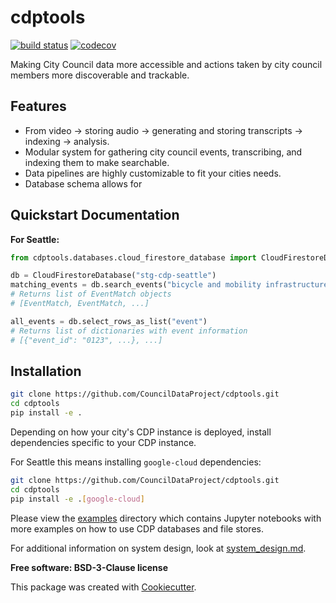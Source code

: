 # cdptools

[![build status](https://travis-ci.org/CouncilDataProject/cdptools.svg?branch=master)](https://travis-ci.org/CouncilDataProject/cdptools)
[![codecov](https://codecov.io/gh/CouncilDataProject/cdptools/branch/master/graph/badge.svg)](https://codecov.io/gh/CouncilDataProject/cdptools)


Making City Council data more accessible and actions taken by city council members more discoverable and trackable.

## Features
* From video -> storing audio -> generating and storing transcripts -> indexing -> analysis.
* Modular system for gathering city council events, transcribing, and indexing them to make searchable.
* Data pipelines are highly customizable to fit your cities needs.
* Database schema allows for


## Quickstart Documentation

**For Seattle:**
```python
from cdptools.databases.cloud_firestore_database import CloudFirestoreDatabase

db = CloudFirestoreDatabase("stg-cdp-seattle")
matching_events = db.search_events("bicycle and mobility infrastructure, greenways")
# Returns list of EventMatch objects
# [EventMatch, EventMatch, ...]

all_events = db.select_rows_as_list("event")
# Returns list of dictionaries with event information
# [{"event_id": "0123", ...}, ...]
```

## Installation
```bash
git clone https://github.com/CouncilDataProject/cdptools.git
cd cdptools
pip install -e .
```

Depending on how your city's CDP instance is deployed, install dependencies specific
to your CDP instance.

For Seattle this means installing `google-cloud` dependencies:
```bash
git clone https://github.com/CouncilDataProject/cdptools.git
cd cdptools
pip install -e .[google-cloud]
```

Please view the [examples](/examples) directory which contains Jupyter notebooks with more examples on how to use CDP
databases and file stores.

For additional information on system design, look at [system_design.md](docs/system_design.md).

**Free software: BSD-3-Clause license**

This package was created with [Cookiecutter](https://github.com/audreyr/cookiecutter).
